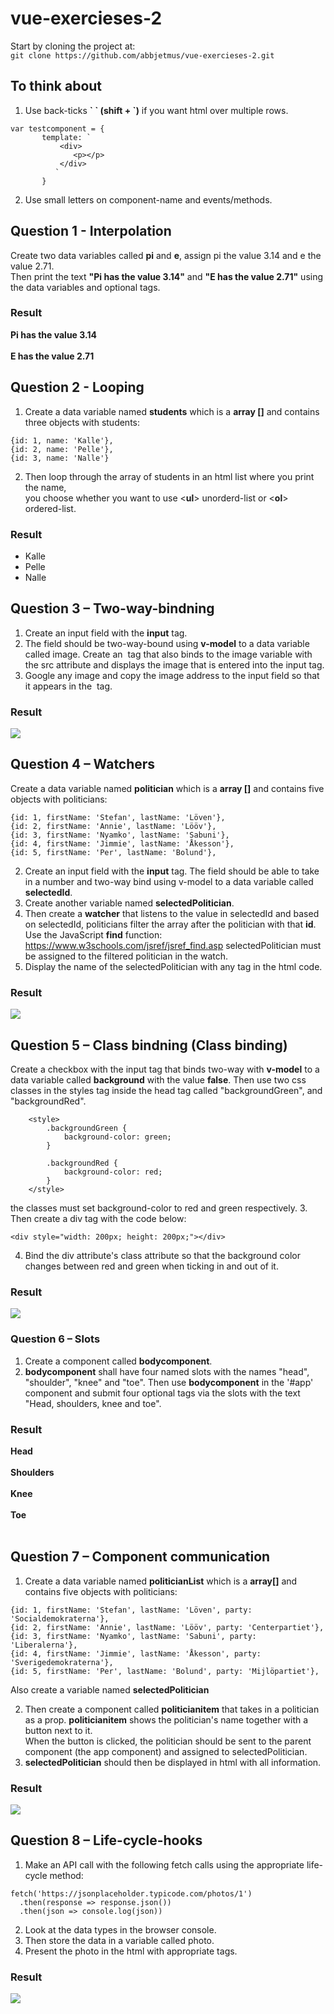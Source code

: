# vue-exercieses-2
Start by cloning the project at:
<br>
`git clone https://github.com/abbjetmus/vue-exercieses-2.git`
<br>
## To think about

1. Use back-ticks **\` \` (shift + `)** if you want html over multiple rows.
```
var testcomponent = {
       template: `
           <div>
              <p></p>
           </div>
          `
       }
```
2.	Use small letters on component-name and events/methods.

## Question 1 - Interpolation

Create two data variables called **pi** and **e**, assign pi the value 3.14 and e the value 2.71. <br>
Then print the text **"Pi has the value 3.14"** and **"E has the value 2.71"** using the data variables and optional tags.

### Result
**Pi has the value 3.14**<br><br>
**E has the value 2.71**<br>

## Question 2 - Looping
1. Create a data variable named **students** which is a **array []** and contains three objects with students:

```
{id: 1, name: 'Kalle'},
{id: 2, name: 'Pelle'},
{id: 3, name: 'Nalle'}
```

2. Then loop through the array of students in an html list where you print the name, <br>
you choose whether you want to use <**ul**> unorderd-list or <**ol**> ordered-list.

### Result
* Kalle
* Pelle
* Nalle

## Question 3 – Two-way-bindning

1. Create an input field with the **input** tag.
2. The field should be two-way-bound using **v-model** to a data variable called image.
Create an <img> tag that also binds to the image variable with the src attribute and displays the image that is entered into the input tag.
4. Google any image and copy the image address to the input field so that it appears in the <img> tag.

### Result
![](./assets/uppgift3.gif)

## Question 4 – Watchers 
Create a data variable named **politician** which is a **array []** and contains five objects with politicians:
```
{id: 1, firstName: 'Stefan', lastName: 'Löven'},
{id: 2, firstName: 'Annie', lastName: 'Lööv'},
{id: 3, firstName: 'Nyamko', lastName: 'Sabuni'},
{id: 4, firstName: 'Jimmie', lastName: 'Åkesson'},
{id: 5, firstName: 'Per', lastName: 'Bolund'},
```

2. Create an input field with the **input** tag.
The field should be able to take in a number and two-way bind using v-model to a data variable called **selectedId**.
4. Create another variable named **selectedPolitician**.
5. Then create a **watcher** that listens to the value in selectedId and based on selectedId, politicians filter the array after the politician with that **id**.
Use the JavaScript **find** function: <https://www.w3schools.com/jsref/jsref_find.asp>
selectedPolitician must be assigned to the filtered politician in the watch.
6. Display the name of the selectedPolitician with any tag in the html code.

### Result
![](./assets/uppgift4.gif)

## Question 5 – Class bindning (Class binding)
Create a checkbox with the input tag that binds two-way with **v-model** to a data variable called **background** with the value **false**.
Then use two css classes in the styles tag inside the head tag called "backgroundGreen", and "backgroundRed".
```
    <style>
        .backgroundGreen {
            background-color: green;
        }

        .backgroundRed {
            background-color: red;
        }
    </style>
```
the classes must set background-color to red and green respectively.
3. Then create a div tag with the code below:
```
<div style="width: 200px; height: 200px;"></div>
```
4. Bind the div attribute's class attribute so that the background color changes between red and green when ticking in and out of it.
### Result
![](./assets/uppgift5.gif)

### Question 6 – Slots 
1. Create a component called **bodycomponent**.
2. **bodycomponent** shall have four named slots with the names "head", "shoulder", "knee" and "toe".
Then use **bodycomponent** in the '#app' component and submit four optional tags via the slots with the text
"Head, shoulders, knee and toe".

### Result

**Head**<br><br>
**Shoulders**<br><br>
**Knee**<br><br>
**Toe**<br><br>


## Question 7 – Component communication
1. Create a data variable named **politicianList** which is a **array[]** and contains five objects with politicians:
```
{id: 1, firstName: 'Stefan', lastName: 'Löven', party: 'Socialdemokraterna'},
{id: 2, firstName: 'Annie', lastName: 'Lööv', party: 'Centerpartiet'},
{id: 3, firstName: 'Nyamko', lastName: 'Sabuni', party: 'Liberalerna'},
{id: 4, firstName: 'Jimmie', lastName: 'Åkesson', party: 'Sverigedemokraterna'},
{id: 5, firstName: 'Per', lastName: 'Bolund', party: 'Mijlöpartiet'},
```

Also create a variable named **selectedPolitician**<br>

2. Then create a component called **politicianitem** that takes in a politician as a prop.
**politicianitem** shows the politician's name together with a button next to it. <br>
When the button is clicked, the politician should be sent to the parent component (the app component) and assigned to
selectedPolitician. <br>
4. **selectedPolitician** should then be displayed in html with all information.

### Result
![](./assets/uppgift6.gif)

## Question 8 – Life-cycle-hooks
1. Make an API call with the following fetch calls using the appropriate life-cycle method:

```
fetch('https://jsonplaceholder.typicode.com/photos/1')
  .then(response => response.json())
  .then(json => console.log(json))
```

2. Look at the data types in the browser console.
3. Then store the data in a variable called photo.
4. Present the photo in the html with appropriate tags.


### Result
![](./assets/uppgift8.png)


